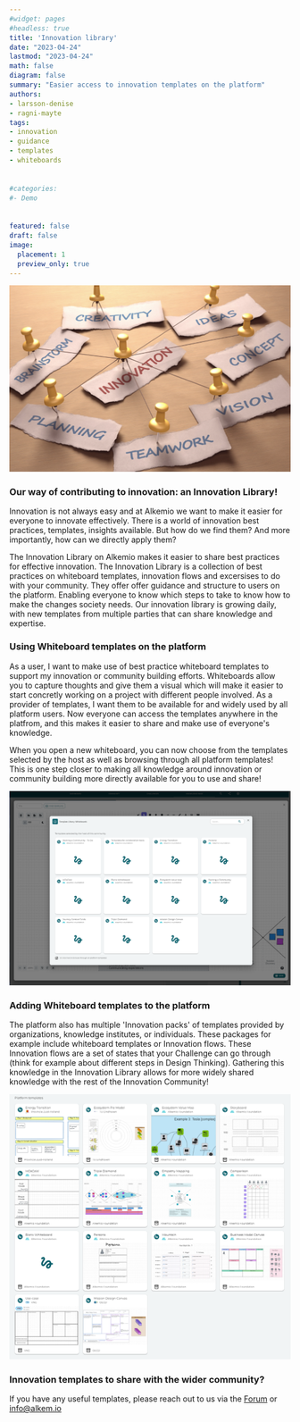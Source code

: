 ```yaml
---
#widget: pages
#headless: true
title: 'Innovation library'
date: "2023-04-24"
lastmod: "2023-04-24"
math: false
diagram: false
summary: "Easier access to innovation templates on the platform"
authors:
- larsson-denise
- ragni-mayte
tags:
- innovation
- guidance
- templates
- whiteboards


#categories:
#- Demo


featured: false
draft: false
image:
  placement: 1
  preview_only: true
---
```


![](./header.png)

### Our way of contributing to innovation: an Innovation Library!

Innovation is not always easy and at Alkemio we want to make it easier for everyone to innovate effectively. There is a world of innovation best practices, templates, insights available. But how do we find them? And more importantly, how can we directly apply them?

The Innovation Library on Alkemio makes it easier to share best practices for effective innovation. The Innovation Library is a collection of best practices on whiteboard templates, innovation flows and excersises to do with your community. They offer offer guidance and structure to users on the platform. Enabling everyone to know which steps to take to know how to make the changes society needs. Our innovation library is growing daily, with new templates from multiple parties that can share knowledge and expertise.

### Using Whiteboard templates on the platform
As a user, I want to make use of best practice whiteboard templates to support my innovation or community building efforts. Whiteboards allow you to capture thoughts and give them a visual which will make it easier to start concretly working on a project with different people involved. 
As a provider of templates, I want them to be available for and widely used by all platform users. Now everyone can access the templates anywhere in the platfrom, and this makes it easier to share and make use of everyone's knowledge.

When you open a new whiteboard, you can now choose from the templates selected by the host as well as browsing through all platform templates! This is one step closer to making all knowledge around innovation or community building more directly available for you to use and share!

![](./communitytemplates.png)

### Adding Whiteboard templates to the platform 
The platform also has multiple 'Innovation packs' of templates provided by organizations, knowledge institutes, or individuals. These packages for example include whiteboard templates or Innovation flows. These Innovation flows are a set of states that your Challenge can go through (think for example about different steps in Design Thinking). Gathering this knowledge in the Innovation Library allows for more widely shared knowledge with the rest of the Innovation Community! 

![](./platformtemplates.png)

### Innovation templates to share with the wider community?
If you have any useful templates, please reach out to us via the [Forum](https://alkem.io/forum) or info@alkem.io

